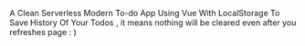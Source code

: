 A Clean Serverless Modern To-do App Using Vue With LocalStorage To Save History Of Your Todos , it means nothing will be cleared even after you refreshes page : )
